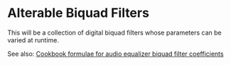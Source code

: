 # Alterable Biquad Filters

This will be a collection of digital biquad filters whose parameters can be varied at runtime.

See also: [Cookbook formulae for audio equalizer biquad filter coefficients](https://webaudio.github.io/Audio-EQ-Cookbook/audio-eq-cookbook.html)
